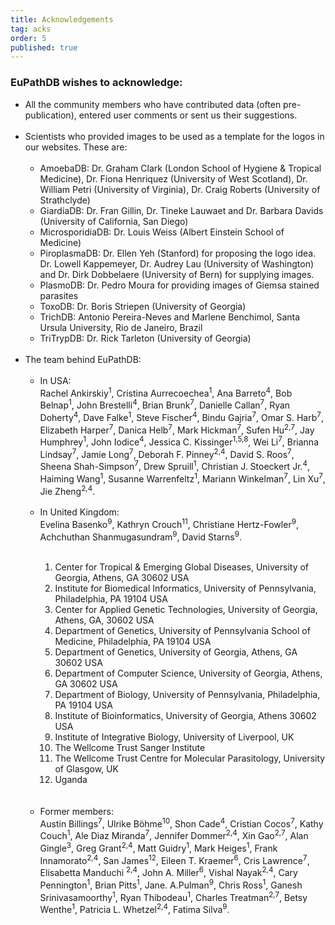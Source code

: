 ```yaml
---
title: Acknowledgements
tag: acks
order: 5
published: true
---
```

<h3>EuPathDB wishes to acknowledge:</h3>
<div class="eupathdb-content">
<ul class="cirbulletlist">
<li>All the community members who have contributed data (often pre-publication), entered user comments or sent us their suggestions.</li>
<br>
<li>Scientists who provided images to be used as a template for the logos in our websites. These are:
<br><br>
<ul  class="cirbulletlist">
<li> AmoebaDB:  Dr. Graham Clark (London School of Hygiene & Tropical Medicine), Dr. Fiona Henriquez (University of West Scotland), Dr. William Petri (University of Virginia), Dr. Craig Roberts (University of Strathclyde)</li>
<li> GiardiaDB: Dr. Fran Gillin, Dr. Tineke Lauwaet and Dr. Barbara Davids (University of California, San Diego)</li>
<li> MicrosporidiaDB: Dr. Louis Weiss (Albert Einstein School of Medicine)</li>
<li> PiroplasmaDB: Dr. Ellen Yeh (Stanford) for proposing the logo idea. Dr. Lowell Kappemeyer, Dr. Audrey Lau (University of Washington) and Dr. Dirk Dobbelaere (University of Bern) for supplying images.</li>
<li> PlasmoDB: Dr. Pedro Moura for providing images of Giemsa stained parasites</li>
<li> ToxoDB: Dr. Boris Striepen (University of Georgia)</li>
<li> TrichDB: Antonio Pereira-Neves and Marlene Benchimol, Santa Ursula University, Rio de Janeiro, Brazil</li>
<li> TriTrypDB: Dr. Rick Tarleton (University of Georgia)</li>
</ul>
</li>
<br>
<li>The team behind EuPathDB:
<ul  class="cirbulletlist">
<br>
<li>In USA: <br>Rachel Ankirskiy<sup>1</sup>, Cristina Aurrecoechea<sup>1</sup>, Ana Barreto<sup>4</sup>, Bob Belnap<sup>1</sup>, John Brestelli<sup>4</sup>, Brian Brunk<sup>7</sup>, Danielle Callan<sup>7</sup>, Ryan Doherty<sup>4</sup>, Dave Falke<sup>1</sup>, Steve Fischer<sup>4</sup>, Bindu Gajria<sup>7</sup>, Omar S. Harb<sup>7</sup>, Elizabeth Harper<sup>7</sup>, Danica Helb<sup>7</sup>, Mark Hickman<sup>7</sup>, Sufen Hu<sup>2,7</sup>, Jay Humphrey<sup>1</sup>, John Iodice<sup>4</sup>, Jessica C. Kissinger<sup>1,5,8</sup>, Wei Li<sup>7</sup>, Brianna Lindsay<sup>7</sup>, Jamie Long<sup>7</sup>, Deborah F. Pinney<sup>2,4</sup>, David S. Roos<sup>7</sup>, Sheena Shah-Simpson<sup>7</sup>, Drew Spruill<sup>1</sup>, Christian J. Stoeckert Jr.<sup>4</sup>, Haiming Wang<sup>1</sup>, Susanne Warrenfeltz<sup>1</sup>, Mariann Winkelman<sup>7</sup>, Lin Xu<sup>7</sup>, Jie Zheng<sup>2,4</sup>.
</li>
<br>
<li>In United Kingdom: <br>Evelina Basenko<sup>9</sup>, Kathryn Crouch<sup>11</sup>, Christiane Hertz-Fowler<sup>9</sup>, Achchuthan Shanmugasundram<sup>9</sup>, David Starns<sup>9</sup>.
</li>
<br>
<ol>
<li>Center for Tropical & Emerging Global Diseases, University of Georgia, Athens, GA 30602 USA</li>
<li>Institute for Biomedical Informatics, University of Pennsylvania, Philadelphia, PA 19104 USA</li>
<li>Center for Applied Genetic Technologies, University of Georgia, Athens, GA, 30602 USA</li>
<li>Department of Genetics, University of Pennsylvania School of Medicine, Philadelphia, PA 19104 USA</li>
<li>Department of Genetics, University of Georgia, Athens, GA 30602 USA</li>
<li>Department of Computer Science, University of Georgia, Athens, GA 30602 USA</li>
<li>Department of Biology, University of Pennsylvania, Philadelphia, PA 19104 USA</li>
<li>Institute of Bioinformatics, University of Georgia, Athens 30602 USA</li>
<li>Institute of Integrative Biology, University of Liverpool, UK</li>
<li>The Wellcome Trust Sanger Institute</li>
<li>The Wellcome Trust Centre for Molecular Parasitology, University of Glasgow, UK</li>
<li>Uganda</li>
</ol>
<br><br>
<li>Former members: <br>Austin Billings<sup>7</sup>, Ulrike Böhme<sup>10</sup>, Shon Cade<sup>4</sup>, Cristian Cocos<sup>7</sup>, Kathy Couch<sup>1</sup>, Ale Diaz Miranda<sup>7</sup>, Jennifer Dommer<sup>2,4</sup>, Xin Gao<sup>2,7</sup>, Alan Gingle<sup>3</sup>, Greg Grant<sup>2,4</sup>, Matt Guidry<sup>1</sup>, Mark Heiges<sup>1</sup>, Frank Innamorato<sup>2,4</sup>, San James<sup>12</sup>, Eileen T. Kraemer<sup>6</sup>, Cris Lawrence<sup>7</sup>, Elisabetta Manduchi <sup>2,4</sup>, John A. Miller<sup>6</sup>, Vishal Nayak<sup>2,4</sup>, Cary Pennington<sup>1</sup>, Brian Pitts<sup>1</sup>, Jane. A.Pulman<sup>9</sup>, Chris Ross<sup>1</sup>, Ganesh Srinivasamoorthy<sup>1</sup>, Ryan Thibodeau<sup>1</sup>, Charles Treatman<sup>2,7</sup>, Betsy Wenthe<sup>1</sup>, Patricia L. Whetzel<sup>2,4</sup>, Fatima Silva<sup>9</sup>.
</ul> <!-- The team behind EuPathDB -->
</li>
</ul>
</div>
